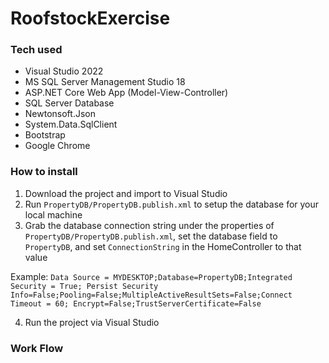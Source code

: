 # RoofstockExercise
### Tech used
- Visual Studio 2022
- MS SQL Server Management Studio 18
- ASP.NET Core Web App (Model-View-Controller)
- SQL Server Database
- Newtonsoft.Json
- System.Data.SqlClient
- Bootstrap
- Google Chrome
### How to install
1. Download the project and import to Visual Studio
2. Run `PropertyDB/PropertyDB.publish.xml` to setup the database for your local machine
3. Grab the database connection string under the properties of `PropertyDB/PropertyDB.publish.xml`, set the database field to `PropertyDB`, and set `ConnectionString` in the HomeController to that value

Example: `Data Source = MYDESKTOP;Database=PropertyDB;Integrated Security = True; Persist Security Info=False;Pooling=False;MultipleActiveResultSets=False;Connect Timeout = 60; Encrypt=False;TrustServerCertificate=False`

4. Run the project via Visual Studio
### Work Flow
